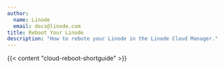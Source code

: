 ```yaml
---
author:
  name: Linode
  email: docs@linode.com
title: Reboot Your Linode
description: "How to rebote your Linode in the Linode Cloud Manager."
---
```


{{< content "cloud-reboot-shortguide" >}}

